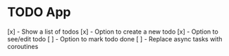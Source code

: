 # TODO App
[x] - Show a list of todos
[x] - Option to create a new todo
[x] - Option to see/edit todo
[ ] - Option to mark todo done
[ ] - Replace async tasks with coroutines